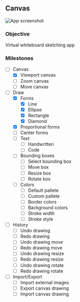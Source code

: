 ## Canvas

![App screenshot](./public/screenshots/screenshot.png)

### Objective

Virtual whiteboard sketching app

### Milestones

- [ ] Canvas
  - [x] Viewport canvas
  - [ ] Zoom canvas
  - [ ] Move canvas
- [ ] Draw
  - [x] Forms
    - [x] Line
    - [x] Ellipse
    - [x] Rectangle
    - [x] Diamond
  - [x] Proportional forms
  - [ ] Center forms
  - [ ] Text
    - [ ] Handwritten
    - [ ] Code
  - [ ] Bounding boxes
    - [ ] Select bounding box
    - [ ] Move box
    - [ ] Resize box
    - [ ] Rotate box
  - [ ] Colors
    - [ ] Default pallete
    - [ ] Custom pallete
    - [ ] Border colors
    - [ ] Background colors
    - [ ] Stroke width
    - [ ] Stroke style
- [ ] History
  - [ ] Undo drawing
  - [ ] Redo drawing
  - [ ] Undo drawing move
  - [ ] Redo drawing move
  - [ ] Undo drawing resize
  - [ ] Redo drawing resize
  - [ ] Undo drawing rotate
  - [ ] Redo drawing rotate
- [ ] Import/Export
  - [ ] Import external images
  - [ ] Export canvas drawing
  - [ ] Import canvas drawing
